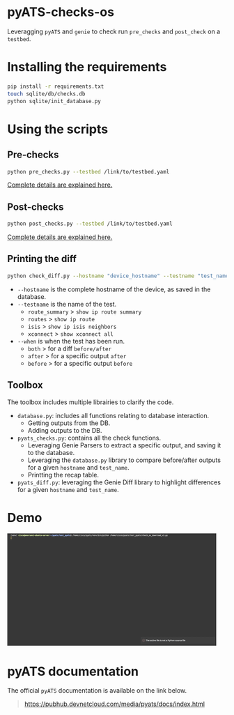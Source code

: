 # pyATS-checks-os
Leveragging `pyATS` and `genie` to check run `pre_checks` and `post_check` on a `testbed`.

# Installing the requirements
```bash
pip install -r requirements.txt
touch sqlite/db/checks.db
python sqlite/init_database.py
```

# Using the scripts
## Pre-checks
```bash
python pre_checks.py --testbed /link/to/testbed.yaml
```
[Complete details are explained here.](documentation/README_pre_checks.md)

## Post-checks
```bash
python post_checks.py --testbed /link/to/testbed.yaml
```
[Complete details are explained here.](documentation/README_post_checks.md)

## Printing the diff
```bash
python check_diff.py --hostname "device_hostname" --testname "test_name" --when "when_tested"
```
* `--hostname` is the complete hostname of the device, as saved in the database.
* `--testname` is the name of the test.
    - `route_summary` > `show ip route summary`
    - `routes`        > `show ip route`
    - `isis`          > `show ip isis neighbors`
    - `xconnect`      > `show xconnect all`
* `--when` is when the test has been run.
    - `both`      > for a diff `before/after`
    - `after`     > for a specific output `after`
    - `before`    > for a specific output `before`

## Toolbox
The toolbox includes multiple librairies to clarify the code.
* `database.py`: includes all functions relating to database interaction. 
    * Getting outputs from the DB.
    * Adding outputs to the DB.
* `pyats_checks.py`: contains all the check functions.
    * Leveraging Genie Parsers to extract a specific output, and saving it to the database.
    * Leveraging the `database.py` library to compare before/after outputs for a given `hostname` and `test_name`.
    * Printting the recap table.
* `pyats_diff.py`: leveraging the Genie Diff library to highlight differences for a given `hostname` and `test_name`.

# Demo
![Demo - Check OS](demo/demo_check_os.gif)

# pyATS documentation
The official `pyATS` documentation is available on the link below.
> https://pubhub.devnetcloud.com/media/pyats/docs/index.html
